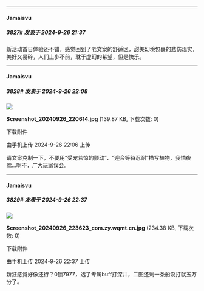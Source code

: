 ﻿
*****

####  Jamaisvu  
##### 3827#       发表于 2024-9-26 21:37

新活动首日体验还不错，感觉回到了老文案的舒适区，甜美幻境包裹的悲伤现实，美好又易碎，人们止步不前，耽于虚幻的希望，但是快乐。


*****

####  Jamaisvu  
##### 3828#       发表于 2024-9-26 22:08

<img src="https://img.saraba1st.com/forum/202409/26/220646oq8yh8zaek80wqz0.jpg" referrerpolicy="no-referrer">

<strong>Screenshot_20240926_220614.jpg</strong> (139.87 KB, 下载次数: 0)

下载附件

由手机上传
2024-9-26 22:06 上传

请文案克制一下，不要用“受宠若惊的颤动”、“迎合等待忍耐”描写植物，我怕夜莺...啊不，广大玩家误会。


*****

####  Jamaisvu  
##### 3829#       发表于 2024-9-26 22:37

<img src="https://img.saraba1st.com/forum/202409/26/223756zxxpmdmbptxbkatt.jpg" referrerpolicy="no-referrer">

<strong>Screenshot_20240926_223623_com.zy.wqmt.cn.jpg</strong> (234.38 KB, 下载次数: 0)

下载附件

由手机上传
2024-9-26 22:37 上传

新狂感觉好像还行？0锁7977，选了专属buff打深井，二图还剩一条船没打就五万分了。

